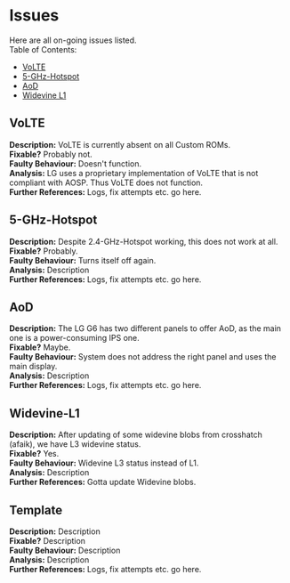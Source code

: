 # Issues
Here are all on-going issues listed.  
Table of Contents:
+ [VoLTE](#VoLTE)
+ [5-GHz-Hotspot](#5-GHz-Hotspot)
+ [AoD](#AoD)
+ [Widevine L1](#Widevine-L1)

## VoLTE
**Description:** VoLTE is currently absent on all Custom ROMs.  
**Fixable?** Probably not.  
**Faulty Behaviour:** Doesn't function.  
**Analysis:** LG uses a proprietary implementation of VoLTE that is not compliant with AOSP. Thus VoLTE does not function.  
**Further References:** Logs, fix attempts etc. go here.  

## 5-GHz-Hotspot
**Description:** Despite 2.4-GHz-Hotspot working, this does not work at all.  
**Fixable?** Probably.  
**Faulty Behaviour:** Turns itself off again.  
**Analysis:** Description  
**Further References:** Logs, fix attempts etc. go here.  

## AoD
**Description:** The LG G6 has two different panels to offer AoD, as the main one is a power-consuming IPS one.  
**Fixable?** Maybe.  
**Faulty Behaviour:** System does not address the right panel and uses the main display.  
**Analysis:** Description  
**Further References:** Logs, fix attempts etc. go here.  

## Widevine-L1
**Description:** After updating of some widevine blobs from crosshatch (afaik), we have L3 widevine status.  
**Fixable?** Yes.  
**Faulty Behaviour:** Widevine L3 status instead of L1.  
**Analysis:** Description  
**Further References:** Gotta update Widevine blobs. 

## Template
**Description:** Description  
**Fixable?** Description  
**Faulty Behaviour:** Description  
**Analysis:** Description  
**Further References:** Logs, fix attempts etc. go here.  
